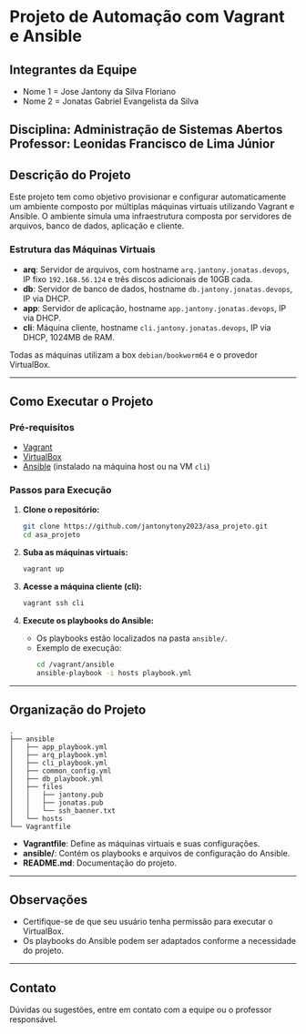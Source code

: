 # Projeto de Automação com Vagrant e Ansible

## Integrantes da Equipe

- Nome 1 = Jose Jantony da Silva Floriano
- Nome 2 = Jonatas Gabriel Evangelista da Silva

**Disciplina:** Administração de Sistemas Abertos  
**Professor:** Leonidas Francisco de Lima Júnior
---

## Descrição do Projeto

Este projeto tem como objetivo provisionar e configurar automaticamente um ambiente composto por múltiplas máquinas virtuais utilizando Vagrant e Ansible. O ambiente simula uma infraestrutura composta por servidores de arquivos, banco de dados, aplicação e cliente.

### Estrutura das Máquinas Virtuais

- **arq**: Servidor de arquivos, com hostname `arq.jantony.jonatas.devops`, IP fixo `192.168.56.124` e três discos adicionais de 10GB cada.
- **db**: Servidor de banco de dados, hostname `db.jantony.jonatas.devops`, IP via DHCP.
- **app**: Servidor de aplicação, hostname `app.jantony.jonatas.devops`, IP via DHCP.
- **cli**: Máquina cliente, hostname `cli.jantony.jonatas.devops`, IP via DHCP, 1024MB de RAM.

Todas as máquinas utilizam a box `debian/bookworm64` e o provedor VirtualBox.

---

## Como Executar o Projeto

### Pré-requisitos

- [Vagrant](https://www.vagrantup.com/)
- [VirtualBox](https://www.virtualbox.org/)
- [Ansible](https://www.ansible.com/) (instalado na máquina host ou na VM `cli`)

### Passos para Execução

1. **Clone o repositório:**
   ```bash
   git clone https://github.com/jantonytony2023/asa_projeto.git
   cd asa_projeto
   ```

2. **Suba as máquinas virtuais:**
   ```bash
   vagrant up
   ```

3. **Acesse a máquina cliente (cli):**
   ```bash
   vagrant ssh cli
   ```

4. **Execute os playbooks do Ansible:**
   - Os playbooks estão localizados na pasta `ansible/`.
   - Exemplo de execução:
     ```bash
     cd /vagrant/ansible
     ansible-playbook -i hosts playbook.yml
     ```

---

## Organização do Projeto

```
.
├── ansible
│   ├── app_playbook.yml
│   ├── arq_playbook.yml
│   ├── cli_playbook.yml
│   ├── common_config.yml
│   ├── db_playbook.yml
│   ├── files
│   │   ├── jantony.pub
│   │   ├── jonatas.pub
│   │   └── ssh_banner.txt
│   └── hosts
└── Vagrantfile

```

- **Vagrantfile**: Define as máquinas virtuais e suas configurações.
- **ansible/**: Contém os playbooks e arquivos de configuração do Ansible.
- **README.md**: Documentação do projeto.

---

## Observações

- Certifique-se de que seu usuário tenha permissão para executar o VirtualBox.
- Os playbooks do Ansible podem ser adaptados conforme a necessidade do projeto.

---

## Contato

Dúvidas ou sugestões, entre em contato com a equipe ou o professor responsável.
